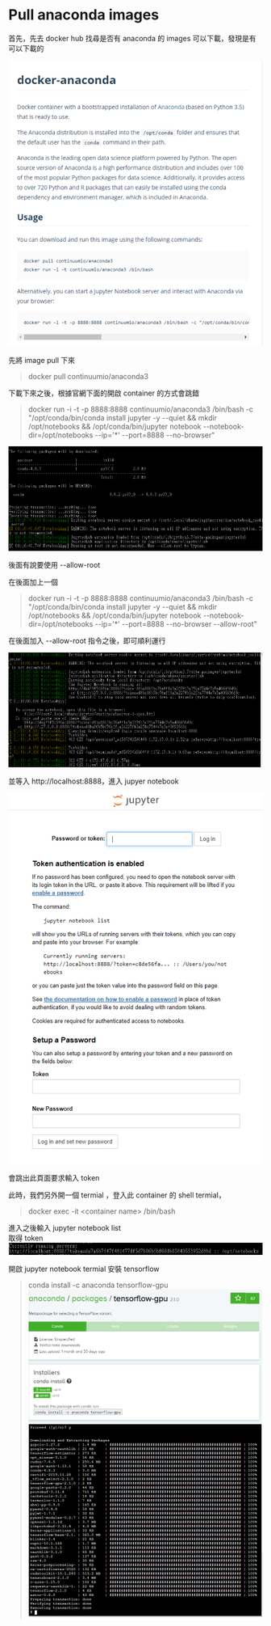 # Pull anaconda images
首先，先去 docker hub 找尋是否有 anaconda 的 images 可以下載，發現是有可以下載的

![](images/01.PNG)

先將 image pull 下來
> docker pull continuumio/anaconda3

下載下來之後，根據官網下面的開啟 container 的方式會跳錯
> docker run -i -t -p 8888:8888 continuumio/anaconda3 /bin/bash -c "/opt/conda/bin/conda install jupyter -y --quiet && mkdir /opt/notebooks && /opt/conda/bin/jupyter notebook --notebook-dir=/opt/notebooks --ip='*' --port=8888 --no-browser"


![](./images/02.PNG)

後面有說要使用 --allow-root

在後面加上一個
> docker run -i -t -p 8888:8888 continuumio/anaconda3 /bin/bash -c "/opt/conda/bin/conda install jupyter -y --quiet && mkdir /opt/notebooks && /opt/conda/bin/jupyter notebook --notebook-dir=/opt/notebooks --ip='*' --port=8888 --no-browser --allow-root"

在後面加入 --allow-root 指令之後，即可順利運行

![](./images/04.PNG)

並等入 http://localhost:8888，進入 jupyer notebook

![](./images/03.PNG)

會跳出此頁面要求輸入 token

此時，我們另外開一個 termial ，登入此 container 的 shell termial，
> docker exec -it \<container name> /bin/bash 

進入之後輸入 jupyter notebook list  
取得 token
![](./images/05.PNG)

開啟 jupyter notebook termial 安裝 tensorflow

> conda install -c anaconda tensorflow-gpu
![](./images/06.PNG)
![](./images/07.PNG)